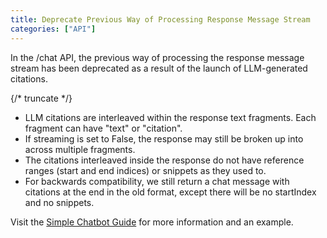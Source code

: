 ```yaml
---
title: Deprecate Previous Way of Processing Response Message Stream
categories: ["API"]
---
```


In the /chat API, the previous way of processing the response message stream has been deprecated as a result of the launch of LLM-generated citations.

{/* truncate */}

- LLM citations are interleaved within the response text fragments. Each fragment can have "text" or "citation".
- If streaming is set to False, the response may still be broken up into across multiple fragments.
- The citations interleaved inside the response do not have reference ranges (start and end indices) or snippets as they used to.
- For backwards compatibility, we still return a chat message with citations at the end in the old format, except there will be no startIndex and no snippets.

Visit the [Simple Chatbot Guide](../guides/chat/chatbot-example) for more information and an example. 